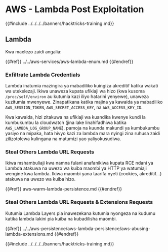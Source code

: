 # AWS - Lambda Post Exploitation

{{#include ../../../../banners/hacktricks-training.md}}

## Lambda

Kwa maelezo zaidi angalia:

{{#ref}}
../../aws-services/aws-lambda-enum.md
{{#endref}}

### Exfiltrate Lambda Credentials

Lambda inatumia mazingira ya mabadiliko kuingiza akreditif katika wakati wa utekelezaji. Ikiwa unaweza kupata ufikiaji wa hizo (kwa kusoma `/proc/self/environ` au kutumia kazi iliyo hatarini yenyewe), unaweza kuzitumia mwenyewe. Zinapatikana katika majina ya kawaida ya mabadiliko `AWS_SESSION_TOKEN`, `AWS_SECRET_ACCESS_KEY`, na `AWS_ACCESS_KEY_ID`.

Kwa kawaida, hizi zitakuwa na ufikiaji wa kuandika kwenye kundi la kumbukumbu la cloudwatch (jina lake linahifadhiwa katika `AWS_LAMBDA_LOG_GROUP_NAME`), pamoja na kuunda makundi ya kumbukumbu yasiyo na mipaka, hata hivyo kazi za lambda mara nyingi zina ruhusa zaidi zilizotolewa kulingana na matumizi yao yaliyokusudiwa.

### Steal Others Lambda URL Requests

Ikiwa mshambuliaji kwa namna fulani anafanikiwa kupata RCE ndani ya Lambda atakuwa na uwezo wa kuiba maombi ya HTTP ya watumiaji wengine kwa lambda. Ikiwa maombi yana taarifa nyeti (cookies, akreditif...) atakuwa na uwezo wa kuiba hizo.

{{#ref}}
aws-warm-lambda-persistence.md
{{#endref}}

### Steal Others Lambda URL Requests & Extensions Requests

Kutumia Lambda Layers pia inawezekana kutumia nyongeza na kudumu katika lambda lakini pia kuiba na kubadilisha maombi.

{{#ref}}
../../aws-persistence/aws-lambda-persistence/aws-abusing-lambda-extensions.md
{{#endref}}

{{#include ../../../../banners/hacktricks-training.md}}
